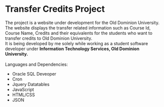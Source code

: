 # Transfer Credits Project
The project is a website under development for the Old Dominion University. The website displays the transfer related information such as 
Course Id, Course Name, Credits and their equivalents for the students who want to transfer credits to Old Dominion University.  
It is being developed by me solely while working as a student software developer under **Information Technology Services, Old Dominion 
University.**  
\
Languages and Dependencies:
* Oracle SQL Deveoper
* Cron
* Jquery Datatables
* JavaScript
* HTML/CSS
* JSON
